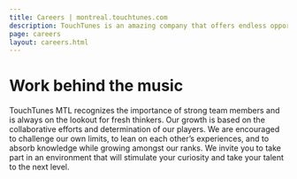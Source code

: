 ```yaml
---
title: Careers | montreal.touchtunes.com
description: TouchTunes is an amazing company that offers endless opportunities for engineers and designers to grow and advance while surrounded by great individuals.
page: careers
layout: careers.html
---
```


# Work behind the music

TouchTunes MTL recognizes the importance of strong team members and is always on the lookout for fresh thinkers. Our growth is based on the collaborative efforts and determination of our players. We are encouraged to challenge our own limits, to lean on each other’s experiences, and to absorb knowledge while growing amongst our ranks. We invite you to take part in an environment that will stimulate your curiosity and take your talent to the next level.